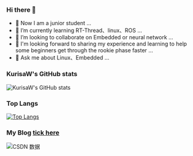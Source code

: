 

### Hi there 👋

- 🔭 Now I am a junior student ...
- 🌱 I’m currently learning RT-Thread、linux、ROS ...
- 👯 I’m looking to collaborate on Embedded or neural network ...
- 🤔 I'm looking forward to sharing my experience and learning to help some beginners get through the rookie phase faster ...
- 💬 Ask me about Linux、Embedded ...

### KurisaW's GitHub stats
![KurisaW's GitHub stats](https://github-readme-stats.vercel.app/api?username=KurisaW&show_icons=true&theme=default)

### Top Langs
[![Top Langs](https://github-readme-stats.vercel.app/api/top-langs/?username=KurisaW&layout=compact)](https://github.com/KurisaW/github-readme-stats)

### My Blog [tick here](https://blog.csdn.net/qq_56914146?spm=1000.2115.3001.5343)

![CSDN 数据](https://stats.justsong.cn/api/csdn?id=qq_56914146)

